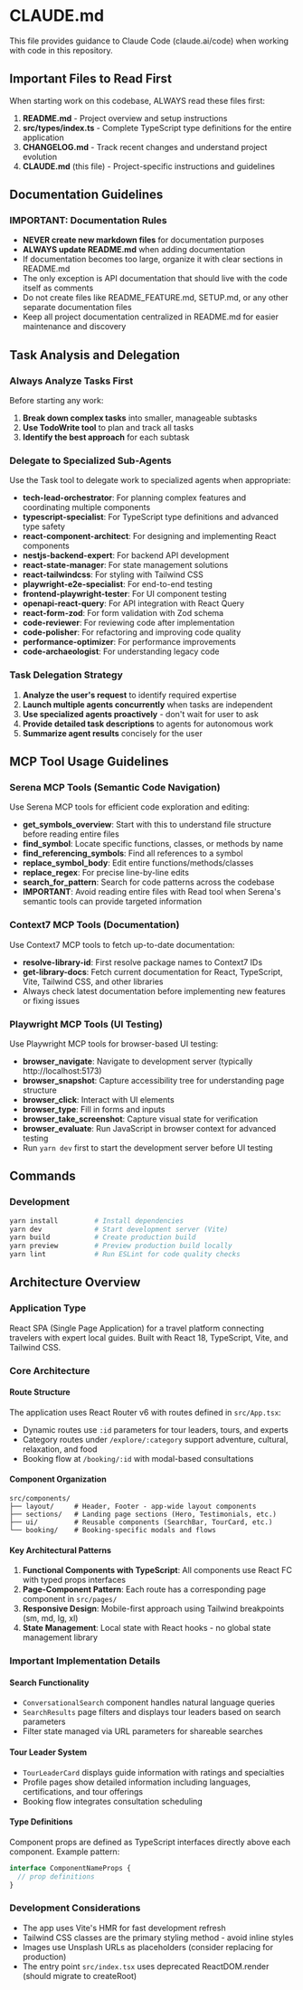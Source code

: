 # CLAUDE.md

This file provides guidance to Claude Code (claude.ai/code) when working with code in this repository.

## Important Files to Read First

When starting work on this codebase, ALWAYS read these files first:
1. **README.md** - Project overview and setup instructions
2. **src/types/index.ts** - Complete TypeScript type definitions for the entire application
3. **CHANGELOG.md** - Track recent changes and understand project evolution
4. **CLAUDE.md** (this file) - Project-specific instructions and guidelines

## Documentation Guidelines

### IMPORTANT: Documentation Rules
- **NEVER create new markdown files** for documentation purposes
- **ALWAYS update README.md** when adding documentation
- If documentation becomes too large, organize it with clear sections in README.md
- The only exception is API documentation that should live with the code itself as comments
- Do not create files like README_FEATURE.md, SETUP.md, or any other separate documentation files
- Keep all project documentation centralized in README.md for easier maintenance and discovery

## Task Analysis and Delegation

### Always Analyze Tasks First
Before starting any work:
1. **Break down complex tasks** into smaller, manageable subtasks
2. **Use TodoWrite tool** to plan and track all tasks
3. **Identify the best approach** for each subtask

### Delegate to Specialized Sub-Agents
Use the Task tool to delegate work to specialized agents when appropriate:
- **tech-lead-orchestrator**: For planning complex features and coordinating multiple components
- **typescript-specialist**: For TypeScript type definitions and advanced type safety
- **react-component-architect**: For designing and implementing React components
- **nestjs-backend-expert**: For backend API development
- **react-state-manager**: For state management solutions
- **react-tailwindcss**: For styling with Tailwind CSS
- **playwright-e2e-specialist**: For end-to-end testing
- **frontend-playwright-tester**: For UI component testing
- **openapi-react-query**: For API integration with React Query
- **react-form-zod**: For form validation with Zod schema
- **code-reviewer**: For reviewing code after implementation
- **code-polisher**: For refactoring and improving code quality
- **performance-optimizer**: For performance improvements
- **code-archaeologist**: For understanding legacy code

### Task Delegation Strategy
1. **Analyze the user's request** to identify required expertise
2. **Launch multiple agents concurrently** when tasks are independent
3. **Use specialized agents proactively** - don't wait for user to ask
4. **Provide detailed task descriptions** to agents for autonomous work
5. **Summarize agent results** concisely for the user

## MCP Tool Usage Guidelines

### Serena MCP Tools (Semantic Code Navigation)
Use Serena MCP tools for efficient code exploration and editing:
- **get_symbols_overview**: Start with this to understand file structure before reading entire files
- **find_symbol**: Locate specific functions, classes, or methods by name
- **find_referencing_symbols**: Find all references to a symbol
- **replace_symbol_body**: Edit entire functions/methods/classes
- **replace_regex**: For precise line-by-line edits
- **search_for_pattern**: Search for code patterns across the codebase
- **IMPORTANT**: Avoid reading entire files with Read tool when Serena's semantic tools can provide targeted information

### Context7 MCP Tools (Documentation)
Use Context7 MCP tools to fetch up-to-date documentation:
- **resolve-library-id**: First resolve package names to Context7 IDs
- **get-library-docs**: Fetch current documentation for React, TypeScript, Vite, Tailwind CSS, and other libraries
- Always check latest documentation before implementing new features or fixing issues

### Playwright MCP Tools (UI Testing)
Use Playwright MCP tools for browser-based UI testing:
- **browser_navigate**: Navigate to development server (typically http://localhost:5173)
- **browser_snapshot**: Capture accessibility tree for understanding page structure
- **browser_click**: Interact with UI elements
- **browser_type**: Fill in forms and inputs
- **browser_take_screenshot**: Capture visual state for verification
- **browser_evaluate**: Run JavaScript in browser context for advanced testing
- Run `yarn dev` first to start the development server before UI testing

## Commands

### Development
```bash
yarn install         # Install dependencies
yarn dev             # Start development server (Vite)
yarn build           # Create production build
yarn preview         # Preview production build locally
yarn lint            # Run ESLint for code quality checks
```

## Architecture Overview

### Application Type
React SPA (Single Page Application) for a travel platform connecting travelers with expert local guides. Built with React 18, TypeScript, Vite, and Tailwind CSS.

### Core Architecture

#### Route Structure
The application uses React Router v6 with routes defined in `src/App.tsx`:
- Dynamic routes use `:id` parameters for tour leaders, tours, and experts
- Category routes under `/explore/:category` support adventure, cultural, relaxation, and food
- Booking flow at `/booking/:id` with modal-based consultations

#### Component Organization
```
src/components/
├── layout/     # Header, Footer - app-wide layout components
├── sections/   # Landing page sections (Hero, Testimonials, etc.)
├── ui/         # Reusable components (SearchBar, TourCard, etc.)
└── booking/    # Booking-specific modals and flows
```

#### Key Architectural Patterns
1. **Functional Components with TypeScript**: All components use React FC with typed props interfaces
2. **Page-Component Pattern**: Each route has a corresponding page component in `src/pages/`
3. **Responsive Design**: Mobile-first approach using Tailwind breakpoints (sm, md, lg, xl)
4. **State Management**: Local state with React hooks - no global state management library

### Important Implementation Details

#### Search Functionality
- `ConversationalSearch` component handles natural language queries
- `SearchResults` page filters and displays tour leaders based on search parameters
- Filter state managed via URL parameters for shareable searches

#### Tour Leader System
- `TourLeaderCard` displays guide information with ratings and specialties
- Profile pages show detailed information including languages, certifications, and tour offerings
- Booking flow integrates consultation scheduling

#### Type Definitions
Component props are defined as TypeScript interfaces directly above each component. Example pattern:
```typescript
interface ComponentNameProps {
  // prop definitions
}
```

### Development Considerations
- The app uses Vite's HMR for fast development refresh
- Tailwind CSS classes are the primary styling method - avoid inline styles
- Images use Unsplash URLs as placeholders (consider replacing for production)
- The entry point `src/index.tsx` uses deprecated ReactDOM.render (should migrate to createRoot)